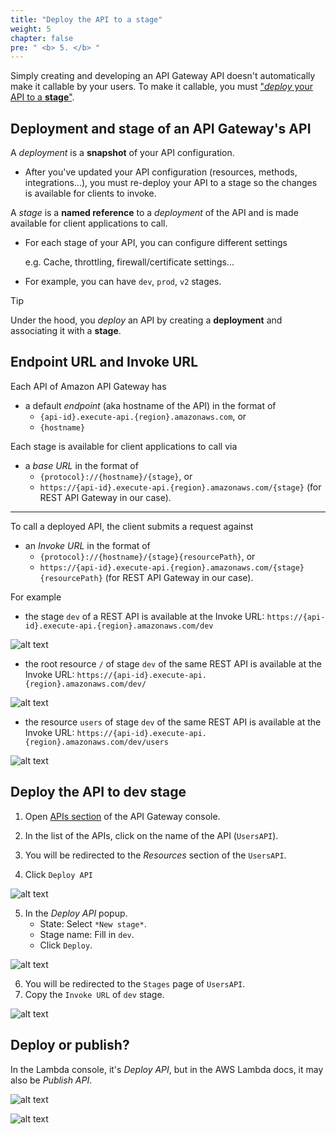 ```yaml
---
title: "Deploy the API to a stage"
weight: 5
chapter: false
pre: " <b> 5. </b> "
---
```


Simply creating and developing an API Gateway API doesn't automatically make it callable by your users. To make it callable, you must ["_deploy_ your API to a **stage**"](https://docs.aws.amazon.com/apigateway/latest/developerguide/rest-api-publish.html).

## Deployment and stage of an API Gateway's API

<!-- TODO: add diagram to clarify stage and deployment  -->

A _deployment_ is a **snapshot** of your API configuration.

- After you've updated your API configuration (resources, methods, integrations...), you must re-deploy your API to a stage so the changes is available for clients to invoke.

A _stage_ is a **named reference** to a _deployment_ of the API and is made available for client applications to call.

- For each stage of your API, you can configure different settings

  e.g. Cache, throttling, firewall/certificate settings...

- For example, you can have `dev`, `prod`, `v2` stages.

> [!TIP]
> Under the hood, you _deploy_ an API by creating a **deployment** and associating it with a **stage**.

## Endpoint URL and Invoke URL

Each API of Amazon API Gateway has

- a default _endpoint_ (aka hostname of the API) in the format of
  - `{api-id}.execute-api.{region}.amazonaws.com`, or
  - `{hostname}`

Each stage is available for client applications to call via

- a _base URL_ in the format of
  - `{protocol}://{hostname}/{stage}`, or
  - `https://{api-id}.execute-api.{region}.amazonaws.com/{stage}` (for REST API Gateway in our case).

---

To call a deployed API, the client submits a request against

- an _Invoke URL_ in the format of
  - `{protocol}://{hostname}/{stage}{resourcePath}`, or
  - `https://{api-id}.execute-api.{region}.amazonaws.com/{stage}{resourcePath}` (for REST API Gateway in our case).

For example

- the stage `dev` of a REST API is available at the Invoke URL: `https://{api-id}.execute-api.{region}.amazonaws.com/dev`

![alt text](../../images/workshop-2/api-gateway--invoke-url--stage.png)

- the root resource `/` of stage `dev` of the same REST API is available at the Invoke URL: `https://{api-id}.execute-api.{region}.amazonaws.com/dev/`

![alt text](../../images/workshop-2/api-gateway--invoke-url--root-resource.png)

- the resource `users` of stage `dev` of the same REST API is available at the Invoke URL: `https://{api-id}.execute-api.{region}.amazonaws.com/dev/users`

![alt text](../../images/workshop-2/api-gateway--invoke-url--users-resource.png)

## Deploy the API to dev stage

1. Open [APIs section](https://console.aws.amazon.com/apigateway/main/apis) of the API Gateway console.
2. In the list of the APIs, click on the name of the API (`UsersAPI`).
3. You will be redirected to the _Resources_ section of the `UsersAPI`.

4. Click `Deploy API`

![alt text](/images/workshop-2/API-Gateway--usersAPI--deploy-API.jpg)

5. In the _Deploy API_ popup.
   - State: Select `*New stage*`.
   - Stage name: Fill in `dev`.
   - Click `Deploy`.

![alt text](/images/workshop-2/API-Gateway--usersAPI--deploy-API--stage.jpg)

6. You will be redirected to the `Stages` page of `UsersAPI`.
7. Copy the `Invoke URL` of `dev` stage.

![alt text](/images/workshop-2/API-Gateway--usersAPI--stage--invoke-URL.jpg)

## Deploy or publish?

In the Lambda console, it's _Deploy API_, but in the AWS Lambda docs, it may also be _Publish API_.

![alt text](/images/workshop-2/api-gateway--deploy.png)

![alt text](/images/workshop-2/api-gateway--publish.png)
